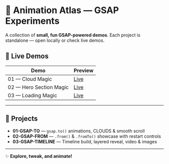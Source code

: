 # 🎨 Animation Atlas — GSAP Experiments

A collection of **small, fun GSAP-powered demos**. Each project is standalone — open locally or check live demos.

## 🔗 Live Demos

| Demo                    | Preview                                          |
| ----------------------- | ------------------------------------------------ |
| 01 — Cloud Magic        | [Live](https://01-cloud-magic.vercel.app/)       |
| 02 — Hero Section Magic | [Live](https://02-herosection-magic.vercel.app/) |
| 03 — Loading Magic      | [Live](https://03-loading-magic.vercel.app/)     |

---

## 📂 Projects

* **01-GSAP-TO** — `gsap.to()` animations, CLOUDS & smooth scroll
* **02-GSAP-FROM** — `.from()` & `.fromTo()` showcase with restart controls
* **03-GSAP-TIMELINE** — Timeline build, layered reveal, video & images
---

✨ **Explore, tweak, and animate!**
